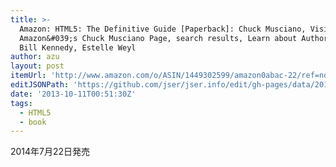```yaml
---
title: >-
  Amazon: HTML5: The Definitive Guide [Paperback]: Chuck Musciano, Visit
  Amazon&#039;s Chuck Musciano Page, search results, Learn about Author Central,
  Bill Kennedy, Estelle Weyl
author: azu
layout: post
itemUrl: 'http://www.amazon.com/o/ASIN/1449302599/amazon0abac-22/ref=nosim'
editJSONPath: 'https://github.com/jser/jser.info/edit/gh-pages/data/2013/10/index.json'
date: '2013-10-11T00:51:30Z'
tags:
  - HTML5
  - book
---
```

2014年7月22日発売

